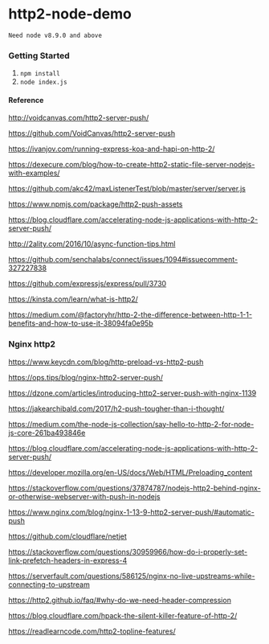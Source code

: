 # http2-node-demo

`Need node v8.9.0 and above`

### Getting Started

 1. `npm install`
 1. `node index.js`

#### Reference

http://voidcanvas.com/http2-server-push/

https://github.com/VoidCanvas/http2-server-push

https://ivanjov.com/running-express-koa-and-hapi-on-http-2/

https://dexecure.com/blog/how-to-create-http2-static-file-server-nodejs-with-examples/

https://github.com/akc42/maxListenerTest/blob/master/server/server.js

https://www.npmjs.com/package/http2-push-assets

https://blog.cloudflare.com/accelerating-node-js-applications-with-http-2-server-push/

http://2ality.com/2016/10/async-function-tips.html

https://github.com/senchalabs/connect/issues/1094#issuecomment-327227838

https://github.com/expressjs/express/pull/3730

https://kinsta.com/learn/what-is-http2/

https://medium.com/@factoryhr/http-2-the-difference-between-http-1-1-benefits-and-how-to-use-it-38094fa0e95b


### Nginx http2
https://www.keycdn.com/blog/http-preload-vs-http2-push

https://ops.tips/blog/nginx-http2-server-push/

https://dzone.com/articles/introducing-http2-server-push-with-nginx-1139

https://jakearchibald.com/2017/h2-push-tougher-than-i-thought/

https://medium.com/the-node-js-collection/say-hello-to-http-2-for-node-js-core-261ba493846e

https://blog.cloudflare.com/accelerating-node-js-applications-with-http-2-server-push/

https://developer.mozilla.org/en-US/docs/Web/HTML/Preloading_content

https://stackoverflow.com/questions/37874787/nodejs-http2-behind-nginx-or-otherwise-webserver-with-push-in-nodejs

https://www.nginx.com/blog/nginx-1-13-9-http2-server-push/#automatic-push

https://github.com/cloudflare/netjet

https://stackoverflow.com/questions/30959966/how-do-i-properly-set-link-prefetch-headers-in-express-4

https://serverfault.com/questions/586125/nginx-no-live-upstreams-while-connecting-to-upstream

https://http2.github.io/faq/#why-do-we-need-header-compression

https://blog.cloudflare.com/hpack-the-silent-killer-feature-of-http-2/

https://readlearncode.com/http2-topline-features/
